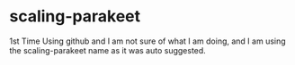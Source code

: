 # scaling-parakeet
1st Time Using github and I am not sure of what I am doing, and I am using the scaling-parakeet name as it was auto suggested.
